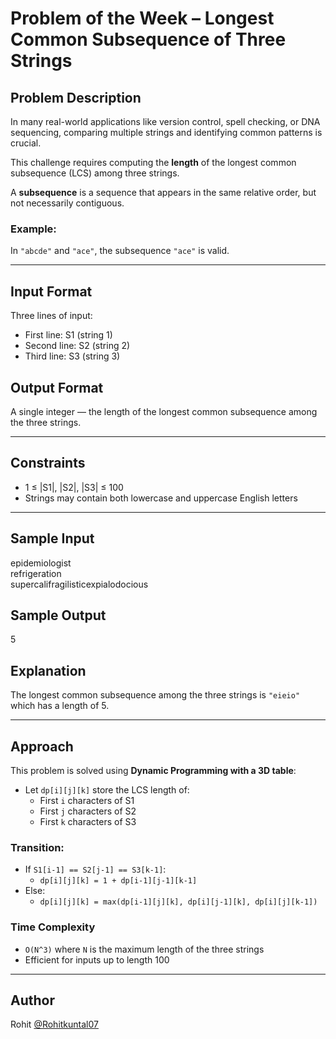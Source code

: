 # Problem of the Week – Longest Common Subsequence of Three Strings

## Problem Description

In many real-world applications like version control, spell checking, or DNA sequencing, comparing multiple strings and identifying common patterns is crucial.

This challenge requires computing the **length** of the longest common subsequence (LCS) among three strings.

A **subsequence** is a sequence that appears in the same relative order, but not necessarily contiguous.

### Example:
In `"abcde"` and `"ace"`, the subsequence `"ace"` is valid.

---

## Input Format

Three lines of input:
- First line: S1 (string 1)
- Second line: S2 (string 2)
- Third line: S3 (string 3)

## Output Format

A single integer — the length of the longest common subsequence among the three strings.

---

## Constraints

- 1 ≤ |S1|, |S2|, |S3| ≤ 100
- Strings may contain both lowercase and uppercase English letters

---

## Sample Input

epidemiologist <br>
refrigeration <br>
supercalifragilisticexpialodocious


## Sample Output

5


## Explanation

The longest common subsequence among the three strings is `"eieio"` which has a length of 5.

---

## Approach

This problem is solved using **Dynamic Programming with a 3D table**:

- Let `dp[i][j][k]` store the LCS length of:
  - First `i` characters of S1
  - First `j` characters of S2
  - First `k` characters of S3

### Transition:

- If `S1[i-1] == S2[j-1] == S3[k-1]`:
  - `dp[i][j][k] = 1 + dp[i-1][j-1][k-1]`
- Else:
  - `dp[i][j][k] = max(dp[i-1][j][k], dp[i][j-1][k], dp[i][j][k-1])`

### Time Complexity

- `O(N^3)` where `N` is the maximum length of the three strings
- Efficient for inputs up to length 100

---

## Author

Rohit [@Rohitkuntal07](https://github.com/Rohitkuntal07)
